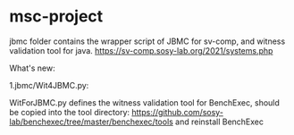 # msc-project
jbmc folder contains the wrapper script of JBMC for sv-comp, and witness validation tool for java. 
https://sv-comp.sosy-lab.org/2021/systems.php


What's new:

1.jbmc/Wit4JBMC.py: 


WitForJBMC.py defines the witness validation tool for BenchExec, should be copied into the tool directory: https://github.com/sosy-lab/benchexec/tree/master/benchexec/tools and reinstall BenchExec
